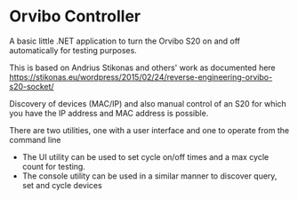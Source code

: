 
Orvibo Controller
=================

A basic little .NET application to turn the Orvibo S20 on and off automatically for testing purposes.

This is based on Andrius Stikonas and others' work as documented here https://stikonas.eu/wordpress/2015/02/24/reverse-engineering-orvibo-s20-socket/

Discovery of devices (MAC/IP) and also manual control of an S20 for which you have the IP address and MAC address is possible.

There are two utilities, one with a user interface and one to operate from the command line

- The UI utility can be used to set cycle on/off times and a max cycle count for testing.
- The console utility can be used in a similar manner to discover query, set and cycle devices